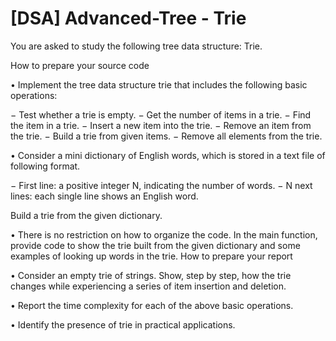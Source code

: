 # [DSA] Advanced-Tree - Trie

You are asked to study the following tree data structure: Trie.

How to prepare your source code

• Implement the tree data structure trie that includes the following basic operations:

− Test whether a trie is empty.
− Get the number of items in a trie.
− Find the item in a trie.
− Insert a new item into the trie.
− Remove an item from the trie.
− Build a trie from given items.
− Remove all elements from the trie.

• Consider a mini dictionary of English words, which is stored in a text file of following format.

− First line: a positive integer N, indicating the number of words.
− N next lines: each single line shows an English word.

Build a trie from the given dictionary.

• There is no restriction on how to organize the code. In the main function, provide code to show
the trie built from the given dictionary and some examples of looking up words in the trie.
How to prepare your report

• Consider an empty trie of strings. Show, step by step, how the trie changes while experiencing
a series of item insertion and deletion.

• Report the time complexity for each of the above basic operations.

• Identify the presence of trie in practical applications.
